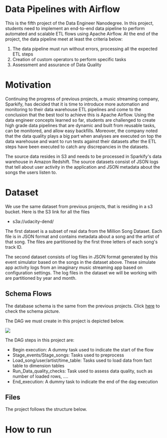 # Data Pipelines with Airflow

This is the fifth project of the Data Engineer Nanodegree. In this project, students need to implement an end-to-end data pipeline to perform automated and scalable ETL flows using Apache Airflow. At the end of the project, the data pipeline meet at least the criteria below:

1. The data pipeline must run without errors, processing all the expected ETL steps
2. Creation of custom operators to perform specific tasks
3. Assessment and assurance of Data Quality

# Motivation

Continuing the progress of previous projects, a music streaming company, Sparkify, has decided that it is time to introduce more automation and monitoring to their data warehouse ETL pipelines and come to the conclusion that the best tool to achieve this is Apache Airflow. Using the data engineer concepts learned so far, students are challenged to create high grade data pipelines that are dynamic and built from reusable tasks, can be monitored, and allow easy backfills. Moreover, the company noted that the data quality plays a big part when analyses are executed on top the data warehouse and want to run tests against their datasets after the ETL steps have been executed to catch any discrepancies in the datasets.

The source data resides in S3 and needs to be processed in Sparkify's data warehouse in Amazon Redshift. The source datasets consist of JSON logs that tell about user activity in the application and JSON metadata about the songs the users listen to.

# Dataset 

We use the same dataset from previous projects, that is residing in a s3 bucket. Here is the S3 link for all the files

* s3a://udacity-dend/

The first dataset is a subset of real data from the Million Song Dataset. Each file is in JSON format and contains metadata about a song and the artist of that song. The files are partitioned by the first three letters of each song's track ID.

The second dataset consists of log files in JSON format generated by this event simulator based on the songs in the dataset above. These simulate app activity logs from an imaginary music streaming app based on configuration settings. The log files in the dataset we will be working with are partitioned by year and month. 

## Schema Flows

The database schema is the same from the previous projects. Click [here](https://github.com/michelmf/data_engineer_nd/tree/master/Data_Modelling_with_PostgreSQL) to check the schema picture.

The DAG we must create in this project is depicted below. 

![](dag-example.png)

The DAG steps in this project are:

* Begin execution: A dummy task used to indicate the start of the flow
* Stage_events/Stage_songs: Tasks used to preprocess
* Load_song/user/artist/time_table: Tasks used to load data from fact table to dimension tables
* Run_Data_quality_checks: Task used to assess data quality, such as number of loaded rows, ....
* End_execution: A dummy task to indicate the end of the dag execution

## Files

The project follows the structure below.


# How to run
